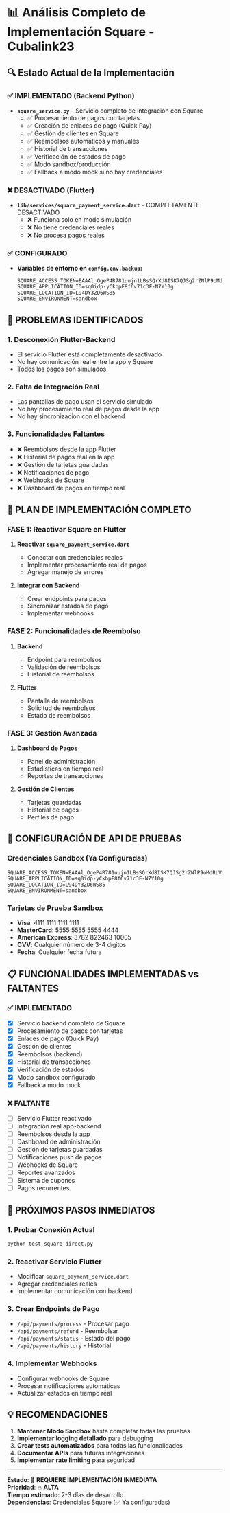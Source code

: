 # 📊 Análisis Completo de Implementación Square - Cubalink23

## 🔍 Estado Actual de la Implementación

### ✅ **IMPLEMENTADO (Backend Python)**
- **`square_service.py`** - Servicio completo de integración con Square
  - ✅ Procesamiento de pagos con tarjetas
  - ✅ Creación de enlaces de pago (Quick Pay)
  - ✅ Gestión de clientes en Square
  - ✅ Reembolsos automáticos y manuales
  - ✅ Historial de transacciones
  - ✅ Verificación de estados de pago
  - ✅ Modo sandbox/producción
  - ✅ Fallback a modo mock si no hay credenciales

### ❌ **DESACTIVADO (Flutter)**
- **`lib/services/square_payment_service.dart`** - COMPLETAMENTE DESACTIVADO
  - ❌ Funciona solo en modo simulación
  - ❌ No tiene credenciales reales
  - ❌ No procesa pagos reales

### ✅ **CONFIGURADO**
- **Variables de entorno en `config.env.backup`:**
  ```env
  SQUARE_ACCESS_TOKEN=EAAAl_OgeP4R781uujn1LBsSQrXd8ISK7QJSg2rZNlP9oMdRLVULsWJfnIb_y9EK
  SQUARE_APPLICATION_ID=sq0idp-yCkbpE8f6v71c3F-N7Y10g
  SQUARE_LOCATION_ID=L94DY3ZD6WS85
  SQUARE_ENVIRONMENT=sandbox
  ```

## 🚨 **PROBLEMAS IDENTIFICADOS**

### 1. **Desconexión Flutter-Backend**
- El servicio Flutter está completamente desactivado
- No hay comunicación real entre la app y Square
- Todos los pagos son simulados

### 2. **Falta de Integración Real**
- Las pantallas de pago usan el servicio simulado
- No hay procesamiento real de pagos desde la app
- No hay sincronización con el backend

### 3. **Funcionalidades Faltantes**
- ❌ Reembolsos desde la app Flutter
- ❌ Historial de pagos real en la app
- ❌ Gestión de tarjetas guardadas
- ❌ Notificaciones de pago
- ❌ Webhooks de Square
- ❌ Dashboard de pagos en tiempo real

## 🎯 **PLAN DE IMPLEMENTACIÓN COMPLETO**

### **FASE 1: Reactivar Square en Flutter**
1. **Reactivar `square_payment_service.dart`**
   - Conectar con credenciales reales
   - Implementar procesamiento real de pagos
   - Agregar manejo de errores

2. **Integrar con Backend**
   - Crear endpoints para pagos
   - Sincronizar estados de pago
   - Implementar webhooks

### **FASE 2: Funcionalidades de Reembolso**
1. **Backend**
   - Endpoint para reembolsos
   - Validación de reembolsos
   - Historial de reembolsos

2. **Flutter**
   - Pantalla de reembolsos
   - Solicitud de reembolsos
   - Estado de reembolsos

### **FASE 3: Gestión Avanzada**
1. **Dashboard de Pagos**
   - Panel de administración
   - Estadísticas en tiempo real
   - Reportes de transacciones

2. **Gestión de Clientes**
   - Tarjetas guardadas
   - Historial de pagos
   - Perfiles de pago

## 🔧 **CONFIGURACIÓN DE API DE PRUEBAS**

### **Credenciales Sandbox (Ya Configuradas)**
```env
SQUARE_ACCESS_TOKEN=EAAAl_OgeP4R781uujn1LBsSQrXd8ISK7QJSg2rZNlP9oMdRLVULsWJfnIb_y9EK
SQUARE_APPLICATION_ID=sq0idp-yCkbpE8f6v71c3F-N7Y10g
SQUARE_LOCATION_ID=L94DY3ZD6WS85
SQUARE_ENVIRONMENT=sandbox
```

### **Tarjetas de Prueba Sandbox**
- **Visa**: 4111 1111 1111 1111
- **MasterCard**: 5555 5555 5555 4444
- **American Express**: 3782 822463 10005
- **CVV**: Cualquier número de 3-4 dígitos
- **Fecha**: Cualquier fecha futura

## 📋 **FUNCIONALIDADES IMPLEMENTADAS vs FALTANTES**

### ✅ **IMPLEMENTADO**
- [x] Servicio backend completo de Square
- [x] Procesamiento de pagos con tarjetas
- [x] Enlaces de pago (Quick Pay)
- [x] Gestión de clientes
- [x] Reembolsos (backend)
- [x] Historial de transacciones
- [x] Verificación de estados
- [x] Modo sandbox configurado
- [x] Fallback a modo mock

### ❌ **FALTANTE**
- [ ] Servicio Flutter reactivado
- [ ] Integración real app-backend
- [ ] Reembolsos desde la app
- [ ] Dashboard de administración
- [ ] Gestión de tarjetas guardadas
- [ ] Notificaciones push de pagos
- [ ] Webhooks de Square
- [ ] Reportes avanzados
- [ ] Sistema de cupones
- [ ] Pagos recurrentes

## 🚀 **PRÓXIMOS PASOS INMEDIATOS**

### 1. **Probar Conexión Actual**
```bash
python test_square_direct.py
```

### 2. **Reactivar Servicio Flutter**
- Modificar `square_payment_service.dart`
- Agregar credenciales reales
- Implementar comunicación con backend

### 3. **Crear Endpoints de Pago**
- `/api/payments/process` - Procesar pago
- `/api/payments/refund` - Reembolsar
- `/api/payments/status` - Estado del pago
- `/api/payments/history` - Historial

### 4. **Implementar Webhooks**
- Configurar webhooks de Square
- Procesar notificaciones automáticas
- Actualizar estados en tiempo real

## 💡 **RECOMENDACIONES**

1. **Mantener Modo Sandbox** hasta completar todas las pruebas
2. **Implementar logging detallado** para debugging
3. **Crear tests automatizados** para todas las funcionalidades
4. **Documentar APIs** para futuras integraciones
5. **Implementar rate limiting** para seguridad

---

**Estado**: 🔴 **REQUIERE IMPLEMENTACIÓN INMEDIATA**  
**Prioridad**: 🔥 **ALTA**  
**Tiempo estimado**: 2-3 días de desarrollo  
**Dependencias**: Credenciales Square (✅ Ya configuradas)



